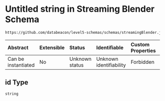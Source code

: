 # Untitled string in Streaming Blender Schema

```txt
https://github.com/databeacon/level5-schemas/schemas/streamingBlender.json#/properties/pcds/properties/synced/intruder/properties/id
```



| Abstract            | Extensible | Status         | Identifiable            | Custom Properties | Additional Properties | Access Restrictions | Defined In                                                                 |
| :------------------ | :--------- | :------------- | :---------------------- | :---------------- | :-------------------- | :------------------ | :------------------------------------------------------------------------- |
| Can be instantiated | No         | Unknown status | Unknown identifiability | Forbidden         | Allowed               | none                | [blender.schema.json\*](../out/blender.schema.json "open original schema") |

## id Type

`string`
